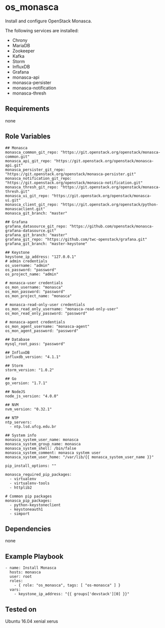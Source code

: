 os_monasca
==========

Install and configure OpenStack Monasca.

The following services are installed:
- Chrony
- MariaDB
- Zookeeper
- Kafka
- Storm
- InfluxDB
- Grafana
- monasca-api
- monasca-persister
- monasca-notification
- monasca-thresh

Requirements
------------

none

Role Variables
--------------

    ## Monasca
    monasca_common_git_repo: "https://git.openstack.org/openstack/monasca-common.git"
    monasca_api_git_repo: "https://git.openstack.org/openstack/monasca-api.git"
    monasca_persister_git_repo: "https://git.openstack.org/openstack/monasca-persister.git"
    monasca_notification_git_repo: "https://git.openstack.org/openstack/monasca-notification.git"
    monasca_thresh_git_repo: "https://git.openstack.org/openstack/monasca-thresh.git"
    monasca_ui_git_repo: "https://git.openstack.org/openstack/monasca-ui.git"
    monasca_client_git_repo: "https://git.openstack.org/openstack/python-monascaclient.git"
    monasca_git_branch: "master"

    ## Grafana
    grafana_datasource_git_repo: "https://github.com/openstack/monasca-grafana-datasource.git"
    grafana_git_branch: "master"
    grafana_git_repo: "https://github.com/twc-openstack/grafana.git"
    grafana_git_branch: "master-keystone"

    ## Keystone
    keystone_ip_address: "127.0.0.1"
    # admin credentials
    os_username: "admin"
    os_password: "password"
    os_project_name: "admin"

    # monasca-user credentials
    os_mon_username: "monasca"
    os_mon_password: "password"
    os_mon_project_name: "monasca"

    # monasca-read-only-user credentials
    os_mon_read_only_username: "monasca-read-only-user"
    os_mon_read_only_password: "password"

    # monasca-agent credentials
    os_mon_agent_username: "monasca-agent"
    os_mon_agent_password: "password"

    ## Database
    mysql_root_pass: "password"

    ## InfluxDB
    influxdb_version: "4.1.1"

    ## Storm
    storm_version: "1.0.2"

    ## Go
    go_version: "1.7.1"

    ## NodeJS
    node_js_version: "4.0.0"

    ## NVM
    nvm_version: "0.32.1"

    ## NTP
    ntp_servers:
      - ntp.lsd.ufcg.edu.br

    ## System info
    monasca_system_user_name: monasca
    monasca_system_group_name: monasca
    monasca_system_shell: /bin/false
    monasca_system_comment: monasca system user
    monasca_system_user_home: "/var/lib/{{ monasca_system_user_name }}"

    pip_install_options: ""

    monasca_required_pip_packages:
      - virtualenv
      - virtualenv-tools
      - httplib2

    # Common pip packages
    monasca_pip_packages:
      - python-keystoneclient
      - keystoneauth1
      - simport

Dependencies
------------

none

Example Playbook
----------------

    - name: Install Monasca
      hosts: monasca
      user: root
      roles:
        - { role: "os_monasca", tags: [ "os-monasca" ] }
      vars:
        - keystone_ip_address: "{{ groups['devstack'][0] }}"

Tested on
---------

Ubuntu 16.04 xenial xerus
